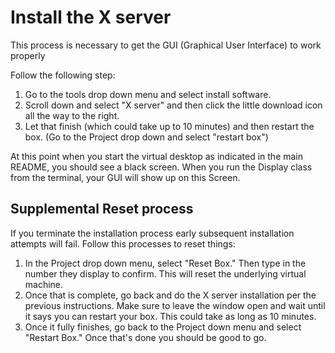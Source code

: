 # Install the X server

This process is necessary to get the GUI (Graphical User Interface) to work properly

Follow the following step:

1. Go to the tools drop down menu and select install software.
2. Scroll down and select "X server" and then click the little download icon all the way to the right. 
3. Let that finish (which could take up to 10 minutes) and then restart the box. (Go to the Project drop down and select "restart box")

At this point when you start the virtual desktop as indicated in the main README, you should see a black screen.  When you run the Display class from the terminal, your GUI will show up on this Screen.

## Supplemental Reset process

If you terminate the installation process early subsequent installation attempts will fail. Follow this processes to reset things:

1. In the Project drop down menu, select "Reset Box." Then type in the number they display to confirm. This will reset the underlying virtual machine.
2. Once that is complete, go back and do the X server installation per the previous instructions. Make sure to leave the window open and wait until it says you can restart your box. This could take as long as 10 minutes.
3. Once it fully finishes, go back to the Project down menu and select "Restart Box." Once that's done you should be good to go.